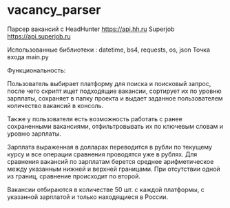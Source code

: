 # vacancy_parser
Парсер вакансий c 
    HeadHunter https://api.hh.ru
    Superjob https://api.superjob.ru

Использованные библиотеки : datetime, bs4, requests, os, json
Точка входа main.py

Функциональность:

Пользователь выбирает платформу для поиска и поисковый запрос, 
после чего скрипт ищет подходящие вакансии, сортирует их по уровню зарплаты,
сохраняет в папку проекта и выдает заданное пользователем количество вакансий 
в консоль. 

Также у пользователя есть возможность работать с ранее сохраненными вакансиями,
отфильтровывать их по ключевым словам и уровню зарплаты.

Зарплата выраженная в долларах переводится в рубли по текущему курсу 
и все операции сравнения проводятся уже в рублях.
Для сравнения вакансий по зарплатам берется среднее арифметическое между указанным нижней и верхней границами.
При отсутствии одной из границ, сравнение происходит по второй.

Вакансии отбираются в количестве 50 шт. с каждой платформы, с указанной зарплатой и только находящиеся в России.
